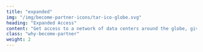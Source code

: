 ```yaml
---
title: "expanded"
img: "/img/become-partner-icons/tar-ico-globe.svg"
heading: "Expanded Access"
content: "Get access to a network of data centers around the globe, giving you more flexibility and better options."
class: "why-become-partner"
weight: 2
---
```

